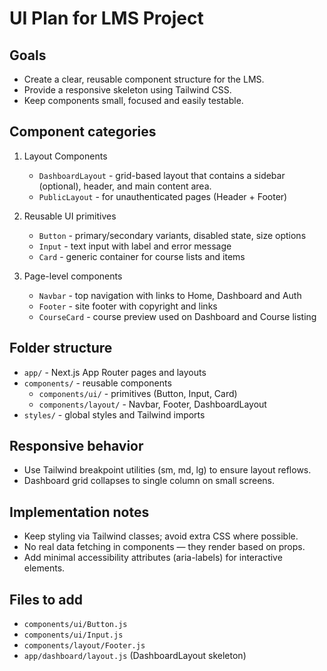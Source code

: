 # UI Plan for LMS Project

## Goals
- Create a clear, reusable component structure for the LMS.
- Provide a responsive skeleton using Tailwind CSS.
- Keep components small, focused and easily testable.

## Component categories

1. Layout Components
   - `DashboardLayout` - grid-based layout that contains a sidebar (optional), header, and main content area.
   - `PublicLayout` - for unauthenticated pages (Header + Footer)

2. Reusable UI primitives
   - `Button` - primary/secondary variants, disabled state, size options
   - `Input` - text input with label and error message
   - `Card` - generic container for course lists and items

3. Page-level components
   - `Navbar` - top navigation with links to Home, Dashboard and Auth
   - `Footer` - site footer with copyright and links
   - `CourseCard` - course preview used on Dashboard and Course listing

## Folder structure

- `app/` - Next.js App Router pages and layouts
- `components/` - reusable components
  - `components/ui/` - primitives (Button, Input, Card)
  - `components/layout/` - Navbar, Footer, DashboardLayout
- `styles/` - global styles and Tailwind imports

## Responsive behavior
- Use Tailwind breakpoint utilities (sm, md, lg) to ensure layout reflows.
- Dashboard grid collapses to single column on small screens.

## Implementation notes
- Keep styling via Tailwind classes; avoid extra CSS where possible.
- No real data fetching in components — they render based on props.
- Add minimal accessibility attributes (aria-labels) for interactive elements.

## Files to add
- `components/ui/Button.js`
- `components/ui/Input.js`
- `components/layout/Footer.js`
- `app/dashboard/layout.js` (DashboardLayout skeleton)
